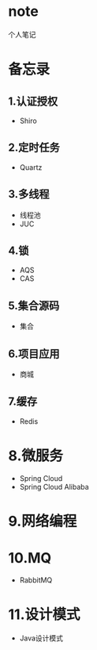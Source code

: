 # note
个人笔记
# 备忘录
## 1.认证授权

* Shiro

## 2.定时任务

* Quartz

## 3.多线程

* 线程池
* JUC

## 4.锁

* AQS
* CAS

## 5.集合源码

* 集合

## 6.项目应用

* 商城

## 7.缓存

- Redis

# 8.微服务

* Spring Cloud
* Spring Cloud Alibaba

# 9.网络编程



# 10.MQ

- RabbitMQ

# 11.设计模式

- Java设计模式

